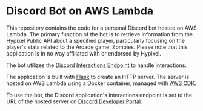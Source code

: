 # Discord Bot on AWS Lambda

This repository contains the code for a personal Discord bot hosted on AWS Lambda. The primary function of the bot is to retrieve information from the Hypixel Public API about a specified player, particularly focusing on the player's stats related to the Arcade game: Zombies. Please note that this application is in no way affiliated with or endorsed by Hypixel.

The bot utilizes the [Discord Interactions Endpoint](https://discord.com/developers/docs/interactions/application-commands) to handle interactions.

The application is built with [Flask](https://flask.palletsprojects.com/) to create an HTTP server. The server is hosted on AWS Lambda using a Docker container, managed with [AWS CDK](https://aws.amazon.com/cdk/).

To use the bot, the Discord application's interactions endpoint is set to the URL of the hosted server on [Discord Developer Portal](https://discord.com/developers/applications).

